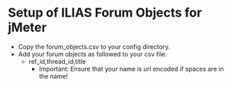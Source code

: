 # Setup of ILIAS Forum Objects for jMeter

* Copy the forum_objects.csv to your config directory.
* Add your forum objects as followed to your csv file:
    * ref_id,thread_id,title
        * Important: Ensure that your name is url encoded if spaces are in the name!   